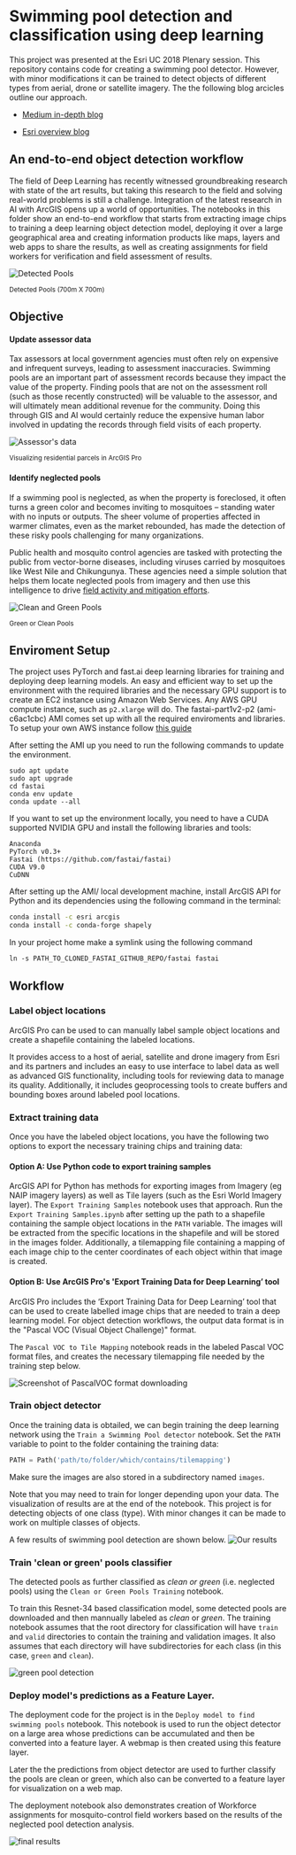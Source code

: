 # Swimming pool detection and classification using deep learning
This project was presented at the Esri UC 2018 Plenary session. This repository contains code for creating a swimming pool detector. However, with minor modifications it can be trained to detect objects of different types from aerial, drone or satellite imagery. The the following blog arcicles outline our approach.

* [Medium in-depth blog](https://medium.com/geoai/swimming-pool-detection-and-classification-using-deep-learning-aaf4a3a5e652)

* [Esri overview blog](https://www.esri.com/arcgis-blog/products/api-python/analytics/how-we-did-it-integrating-arcgis-and-machine-learning-at-uc-2018/?adumkts=product&adupro=ArcGIS_Enterprise&aduc=social&adum=external&aduSF=twitter&utm_Source=social&aduca=ArcGIS_Enterprise_Releases&adut=deeplearningUC_blog&sf_id=701f2000000rpeWAAQ&adbsc=social2466101&adbid=1021789845209804800&adbpl=tw&adbpr=80676821)


## An end-to-end object detection workflow
The field of Deep Learning has recently witnessed groundbreaking research with state of the art results, but taking this research to the field and solving real-world problems is still a challenge. Integration of the latest research in AI with ArcGIS opens up a world of opportunities. The notebooks in this folder show an end-to-end workflow that starts from extracting image chips to training a deep learning object detection model, deploying it over a large geographical area and creating information products like maps, layers and web apps to share the results, as well as creating assignments for field workers for verification and field assessment of results.

![Detected Pools](https://cdn-images-1.medium.com/max/896/1*17wkvk94x7EKx8u33FQdwA.png)

<sub> Detected Pools (700m X 700m)</sub>  

## Objective

#### Update assessor data

Tax assessors at local government agencies must often rely on expensive and infrequent surveys, leading to assessment inaccuracies. Swimming pools are an important part of assessment records because they impact the value of the property. Finding pools that are not on the assessment roll (such as those recently constructed) will be valuable to the assessor, and will ultimately mean additional revenue for the community. Doing this through GIS and AI would certainly reduce the expensive human labor involved in updating the records through field visits of each property.

![Assessor's data](https://www.esri.com/arcgis-blog/wp-content/uploads/2018/07/pools1.png "Visualizing residential parcels in ArcGIS Pro")

<sub> Visualizing residential parcels in ArcGIS Pro </sub>  

#### Identify neglected pools

If a swimming pool is neglected, as when the property is foreclosed, it often turns a green color and becomes inviting to mosquitoes – standing water with no inputs or outputs. The sheer volume of properties affected in warmer climates, even as the market rebounded, has made the detection of these risky pools challenging for many organizations.

Public health and mosquito control agencies are tasked with protecting the public from vector-borne diseases, including viruses carried by mosquitoes like West Nile and Chikungunya. These agencies need a simple solution that helps them locate neglected pools from imagery and then use this intelligence to drive [field activity and mitigation efforts](http://solutions.arcgis.com/local-government/public-works/mosquito-control/).

![Clean and Green Pools](https://www.esri.com/arcgis-blog/wp-content/uploads/2018/07/pools2.png)

<sub>  Green or Clean Pools </sub>  

## Enviroment Setup

The project uses PyTorch and fast.ai deep learning libraries for training and deploying deep learning models. An easy and efficient way to set up the environment with the required libraries and the necessary GPU support is to create an EC2 instance using Amazon Web Services. Any AWS GPU compute instance, such as `p2.xlarge` will do. The fastai-part1v2-p2 (ami-c6ac1cbc) AMI comes set up with all the required enviroments and libraries. To setup your own AWS instance follow [this guide](https://github.com/reshamas/fastai_deeplearn_part1/blob/master/tools/aws_ami_gpu_setup.md)

After setting the AMI up you need to run the following commands to update the environment.
```shell
sudo apt update
sudo apt upgrade
cd fastai
conda env update
conda update --all 
```

If you want to set up the environment locally, you need to have a CUDA supported NVIDIA GPU and install the following libraries and tools:
```
Anaconda
PyTorch v0.3+
Fastai (https://github.com/fastai/fastai)
CUDA V9.0
CuDNN
```

After setting up the AMI/ local development machine, install ArcGIS API for Python and its dependencies using the following command in the terminal:

```bash
conda install -c esri arcgis
conda install -c conda-forge shapely
```

In your project home make a symlink using the following command
```shell
ln -s PATH_TO_CLONED_FASTAI_GITHUB_REPO/fastai fastai
```

## Workflow

### Label object locations

ArcGIS Pro can be used to can manually label sample object locations and create a shapefile containing the labeled locations.

It provides access to a host of aerial, satellite and drone imagery from Esri and its partners and includes an easy to use interface to label data as well as advanced GIS functionality, including tools for reviewing data to manage its quality. Additionally, it includes geoprocessing tools to create buffers and bounding boxes around labeled pool locations.

### Extract training data

Once you have the labeled object locations, you have the following two options to export the necessary training chips and training data:

#### Option A: Use Python code to export training samples
ArcGIS API for Python has methods for exporting images from Imagery (eg NAIP imagery layers) as well as Tile layers (such as the Esri World Imagery layer). The `Export Training Samples` notebook uses that approach. Run the `Export Training Samples.ipynb` after setting up the path to a shapefile containing the sample object locations in the `PATH` variable. The images will be extracted from the specific locations in the shapefile and will be stored in the images folder. Additionally, a tilemapping file containing a mapping of each image chip to the center coordinates of each object within that image is created.

#### Option B: Use ArcGIS Pro's 'Export Training Data for Deep Learning’ tool 
ArcGIS Pro includes the ‘Export Training Data for Deep Learning’ tool that can be used to create labelled image chips that are needed to train a deep learning model. For object detection workflows, the output data format is in the "Pascal VOC (Visual Object Challenge)" format.

The `Pascal VOC to Tile Mapping` notebook reads in the labeled Pascal VOC format files, and creates the necessary tilemapping file needed by the training step below.

![Screenshot of PascalVOC format downloading](https://user-images.githubusercontent.com/16683472/43246778-5d7ab360-90d0-11e8-930a-d664322992e1.png)

### Train object detector

Once the training data is obtailed, we can begin training the deep learning network using the `Train a Swimming Pool detector` notebook. Set the `PATH` variable to point to the folder containing the training data:

```python
PATH = Path('path/to/folder/which/contains/tilemapping')
```

Make sure the images are also stored in a subdirectory named `images`.

Note that you may need to train for longer depending upon your data. The visualization of results are at the end of the notebook. This project is for detecting objects of one class (type). With minor changes it can be made to work on multiple classes of objects. 

A few results of swimming pool detection are shown below.
![Our results](https://cdn-images-1.medium.com/max/716/1*rCYlCzQu4EODnOb986m07Q.png)

### Train 'clean or green' pools classifier
The detected pools as further classified as *clean or green* (i.e. neglected pools) using the `Clean or Green Pools Training` notebook.

To train this Resnet-34 based classification model, some detected pools are downloaded and then mannually labeled as *clean* or *green*. The training notebook assumes that the root directory for classification will have `train` and `valid` directories to contain the training and validation images. It also assumes that each directory will have subdirectories for each class (in this case, `green` and `clean`).

![green pool detection](https://cdn-images-1.medium.com/max/896/1*RLD_PDZHBUl1oAYcv7aQOA.png)

### Deploy model's predictions as a Feature Layer.
The deployment code for the project is in the `Deploy model to find swimming pools` notebook. This notebook is used to run the object detector on a large area whose predictions can be accumulated and then be converted into a feature layer. A webmap is then created using this feature layer. 

Later the the predictions from object detector are used to further classify the pools are clean or green, which also can be converted to a feature layer for visualization on a web map.

The deployment notebook also demonstrates creation of Workforce assignments for mosquito-control field workers based on the results of the neglected pool detection analysis.

![final results](https://cdn-images-1.medium.com/max/896/1*6-y2UbWpuHvZyEhn3vbPuA.png)
